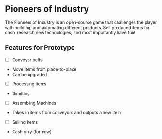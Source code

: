 # Pioneers of Industry

The Pioneers of Industry is an open-source game that challenges the player with building, and automating different products.
Sell produced items for cash, research new technologies, and most importantly have fun!

## Features for Prototype

- [ ] Conveyor belts
- Move items from place-to-place.
- Can be upgraded
- [ ] Processing items
- Smelting
- [ ] Assembling Machines
- Takes in items from conveyors and outputs a new item
- [ ] Selling Items
- Cash only (for now)

